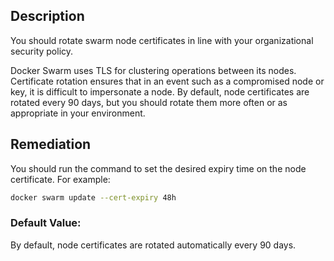 ## Description

You should rotate swarm node certificates in line with your organizational security policy.

Docker Swarm uses TLS for clustering operations between its nodes. Certificate rotation ensures that in an event such as a compromised node or key, it is difficult to impersonate a node. By default, node certificates are rotated every 90 days, but you should rotate them more often or as appropriate in your environment.

## Remediation

You should run the command to set the desired expiry time on the node certificate. For example:

```bash
docker swarm update --cert-expiry 48h
```

### Default Value:

By default, node certificates are rotated automatically every 90 days.
